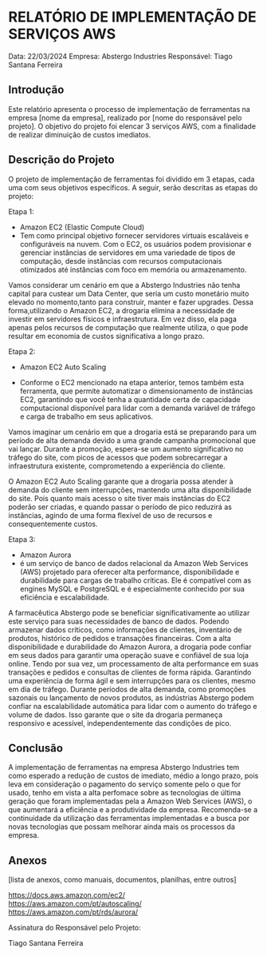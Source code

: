 # RELATÓRIO DE IMPLEMENTAÇÃO DE SERVIÇOS AWS

Data: 22/03/2024
Empresa: Abstergo Industries 
Responsável: Tiago Santana Ferreira

## Introdução
Este relatório apresenta o processo de implementação de ferramentas na empresa [nome da empresa], realizado por [nome do responsável pelo projeto]. O objetivo do projeto foi elencar 3 serviços AWS, com a finalidade de realizar diminuição de custos imediatos.

## Descrição do Projeto
O projeto de implementação de ferramentas foi dividido em 3 etapas, cada uma com seus objetivos específicos. A seguir, serão descritas as etapas do projeto:

Etapa 1: 
- Amazon EC2 (Elastic Compute Cloud) 
- Tem como principal objetivo fornecer servidores virtuais escaláveis e configuráveis na nuvem. 
  Com o EC2, os usuários podem provisionar e gerenciar instâncias de servidores em uma variedade de tipos de computação, desde instâncias com recursos computacionais otimizados até instâncias com foco em memória ou armazenamento.

Vamos considerar um cenário em que a Abstergo Industries não tenha capital para custear um Data Center, que seria um custo monetário muito elevado no momento,tanto para construir, manter e fazer upgrades. Dessa forma,utilizando o Amazon EC2, a drogaria elimina a necessidade de investir em servidores físicos e infraestrutura. 
Em vez disso, ela paga apenas pelos recursos de computação que realmente utiliza, o que pode resultar em economia de custos significativa a longo prazo.

Etapa 2: 
- Amazon EC2 Auto Scaling

- Conforme o EC2 mencionado na etapa anterior, temos também esta ferramenta, que permite automatizar o dimensionamento de instâncias EC2, garantindo que você tenha a quantidade certa de capacidade computacional disponível para lidar com a demanda variável de tráfego e carga de trabalho em seus aplicativos.

Vamos imaginar um cenário em que a drogaria está se preparando para um período de alta demanda devido a uma grande campanha promocional que vai lançar. 
Durante a promoção, espera-se um aumento significativo no tráfego do site, com picos de acessos que podem sobrecarregar a infraestrutura existente, comprometendo a experiência do cliente.

O Amazon EC2 Auto Scaling garante que a drogaria possa atender à demanda do cliente sem interrupções, mantendo uma alta disponibilidade do site.
Pois quanto mais acesso o site tiver mais instâncias do EC2 poderão ser criadas, e quando passar o período de pico reduzirá as instâncias, agindo de uma forma flexível de uso de recursos e consequentemente custos.



Etapa 3: 
- Amazon Aurora 
-  é um serviço de banco de dados relacional da Amazon Web Services (AWS) projetado para oferecer alta performance, disponibilidade e durabilidade para cargas de trabalho críticas. 
   Ele é compatível com as engines MySQL e PostgreSQL e é especialmente conhecido por sua eficiência e escalabilidade.

 A farmacêutica  Abstergo  pode se beneficiar significativamente ao utilizar este serviço para suas necessidades de banco de dados. 
 Podendo armazenar dados críticos, como informações de clientes, inventário de produtos, histórico de pedidos e transações financeiras. 
 Com a alta disponibilidade e durabilidade do Amazon Aurora, a drogaria pode confiar em seus dados para garantir uma operação suave e confiável de sua loja online.
 Tendo por sua vez, um processamento de alta performance em suas transações e pedidos e consultas de clientes de forma rápida.
 Garantindo uma experiência de forma ágil e sem interrupções para os clientes, mesmo em dia de tráfego. 
 Durante períodos de alta demanda, como promoções sazonais ou lançamento de novos produtos, as indústrias Abstergo podem confiar na escalabilidade automática para lidar com o aumento do tráfego e volume de dados. 
 Isso garante que o site da drogaria permaneça responsivo e acessível, independentemente das condições de pico.


## Conclusão
A implementação de ferramentas na empresa  Abstergo Industries  tem como esperado a redução de custos de imediato, médio a longo prazo, pois leva em consideração o pagamento do serviço somente pelo o que for usado, tenho em vista a alta perfomace sobre as tecnologias de última geração que foram implementadas pela a Amazon Web Services (AWS), o que aumentará a eficiência e a produtividade da empresa. 
Recomenda-se a continuidade da utilização das ferramentas implementadas e a busca por novas tecnologias que possam melhorar ainda mais os processos da empresa.

## Anexos

[lista de anexos, como manuais, documentos, planilhas, entre outros]

https://docs.aws.amazon.com/ec2/
https://aws.amazon.com/pt/autoscaling/
https://aws.amazon.com/pt/rds/aurora/

Assinatura do Responsável pelo Projeto:

Tiago Santana Ferreira

